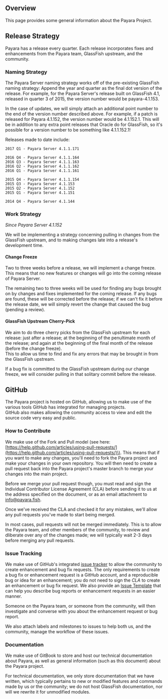 ## Overview

This page provides some general information about the Payara Project.

## Release Strategy

Payara has a release every quarter. Each release incorporates fixes and enhancements from the Payara team, GlassFish upstream, and the community.

### Naming Strategy

The Payara Server naming strategy works off of the pre-existing GlassFish naming strategy: Append the year and quarter as the final dot version of the release. For example, for the Payara Server's release built on GlassFish 4.1, released in quarter 3 of 2015, the version number would be payara-4.1.153.

In the case of updates, we will simply attach an additional point number to the end of the version number described above. For example, if a patch is released for Payara 4.1.152, the version number would be 4.1.152.1. This will be in addition to any extra point releases that Oracle do for GlassFish, so it's possible for a version number to be something like 4.1.1.152.1!

Releases made to date include:

    2017 Q1 - Payara Server 4.1.1.171

    2016 Q4 - Payara Server 4.1.1.164
    2016 Q3 - Payara Server 4.1.1.163
    2016 Q2 - Payara Server 4.1.1.162
    2016 Q1 - Payara Server 4.1.1.161

    2015 Q4 - Payara Server 4.1.1.154
    2015 Q3 - Payara Server 4.1.153
    2015 Q2 - Payara Server 4.1.152
    2015 Q1 - Payara Server 4.1.151

    2014 Q4 - Payara Server 4.1.144

### Work Strategy

_Since Payara Server 4.1.152_

We will be implementing a strategy concerning pulling in changes from the GlassFish upstream, and to making changes late into a release's development time.

#### Change Freeze

Two to three weeks before a release, we will implement a change freeze. This means that no new features or changes will go into the coming release of Payara Server.

The remaining two to three weeks will be used for finding any bugs brought on by changes and fixes implemented for the coming release. If any bugs are found, these will be corrected before the release; if we can't fix it before the release date, we will simply revert the change that caused the bug \(pending a review\).

#### GlassFish Upstream Cherry-Pick
We aim to do three cherry picks from the GlassFish upstream for each release: just after a release; at the beginning of the penultimate month of the release; and again at the beginning of the final month of the release \(before the change freeze\).  
This to allow us time to find and fix any errors that may be brought in from the GlassFish upstream.

If a bug fix is committed to the GlassFish upstream during our change freeze, we will consider pulling in that solitary commit before the release.

## GitHub

The Payara project is hosted on GitHub, allowing us to make use of the various tools GitHub has integrated for managing projects.  
GitHub also makes allowing the community access to view and edit the source code very easy and public.

### How to Contribute

We make use of the Fork and Pull model \(see here: [https://help.github.com/articles/using-pull-requests/](https://help.github.com/articles/using-pull-requests/)\). This means that if you want to make any changes, you'll need to fork the Payara project and make your changes in your own repository. You will then need to create a pull request back into the Payara project's master branch to merge your changes into the main project.

Before we merge your pull request though, you must read and sign the Individual Contributor License Agreement \(CLA\) before sending it to us at the address specified on the document, or as an email attachment to [info@payara.fish](mailto:info@payara.fish).

Once we've received the CLA and checked it for any mistakes, we'll allow any pull requests you've made to start being merged.

In most cases, pull requests will not be merged immediately. This is to allow the Payara team, and other members of the community, to review and dliberate over any of the changes made; we will typically wait 2-3 days before merging any pull requests.

### Issue Tracking

We make use of GitHub's integrated [issue tracker](https://github.com/payara/Payara/issues) to allow the community to create enhancement and bug fix requests. The only requirements to create a bug fix or enhancement request is a GitHub account, and a reproducible bug or idea for an enhancement; you do not need to sign the _CLA_ to create an enhancement or bug fix request. We also provide an [Issue Template](https://github.com/payara/Payara/blob/master/.github/ISSUE_TEMPLATE.md) that can help you describe bug reports or enhancement requests in an easier manner.

Someone on the Payara team, or someone from the community, will then investigate and converse with you about the enhancement request or bug report.

We also attach labels and milestones to issues to help both us, and the community, manage the workflow of these issues.

### Documentation

We make use of GitBook to store and host our technical documentation about Payara, as well as general information \(such as this document\) about the Payara project.

For technical documentation, we only store documentation that we have written, which typically pertains to new or modified features and commands made by us or the community; we do not host GlassFish documentation, nor will we rewrite it for unmodified modules.
